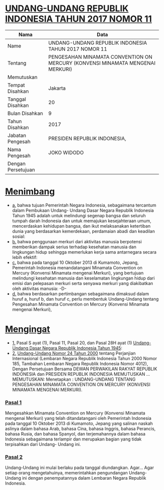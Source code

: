 # [UNDANG-UNDANG REPUBLIK INDONESIA TAHUN 2017 NOMOR 11](http://example.org/legal/peraturan/uu/2017/11)

| Nama | Data |
| ------ | ----- |
|Name|UNDANG-UNDANG REPUBLIK INDONESIA TAHUN 2017 NOMOR 11|
|Tentang| PENGESAHAN MINAMATA CONVENTION ON MERCURY (KONVENSI MINAMATA MENGENAI MERKURI)|
|Memutuskan||
|Tempat Disahkan|Jakarta|
|Tanggal Disahkan|20|
|Bulan Disahkan|9|
|Tahun Disahkan|2017|
|Jabatan Pengesah|PRESIDEN REPUBLIK INDONESIA,|
|Nama Pengesah|JOKO WIDODO|
|Dengan Persetujuan||
# [Menimbang](http://example.org/legal/peraturan/uu/2017/11/menimbang)

* [a.](http://example.org/legal/peraturan/uu/2017/11/menimbang/huruf/a) bahwa tujuan Pemerintah Negara Indonesia, sebagaimana tercantum dalam Pembukaan Undang- Undang Dasar Negara Republik Indonesia Tahun 1945 adalah untuk melindungi segenap bangsa dan seluruh tumpah darah Indonesia dan untuk memajukan kesejahteraan umum, mencerdaskan kehidupan bangsa, dan ikut melaksanakan ketertiban dunia yang berdasarkan kemerdekaan, perdamaian abadi dan keadilan sosial:
* [b.](http://example.org/legal/peraturan/uu/2017/11/menimbang/huruf/b) bahwa penggunaan merkuri dari aktivitas manusia berpotensi memberikan dampak serius terhadap kesehatan manusia dan lingkungan hidup sehingga memerlukan kerja sama antarnegara secara lebih efektif:
* [c.](http://example.org/legal/peraturan/uu/2017/11/menimbang/huruf/c) bahwa pada tanggal 10 Oktober 2013 di Kumamoto, Jepang, Pemerintah Indonesia menandatangani Minamata Convention on Mercury (Konvensi Minamata mengenai Merkuri), yang bertujuan melindungi kesehatan manusia dan keselamatan lingkungan hidup dari emisi dan pelepasan merkuri serta senyawa merkuri yang diakibatkan oleh aktivitas manusia: -D-
* [d.](http://example.org/legal/peraturan/uu/2017/11/menimbang/huruf/d) bahwa berdasarkan pertimbangan sebagaimana dimaksud dalam huruf a, huruf b, dan huruf c, perlu membentuk Undang-Undang tentang Pengesahan Minamata Convention on Mercury (Konvensi Minamata mengenai Merkuri),
# [Mengingat](http://example.org/legal/peraturan/uu/2017/11/mengingat)

* [1.](http://example.org/legal/peraturan/uu/2017/11/mengingat/huruf/0001) Pasal S ayat (1), Pasal 11, Pasal 20, dan Pasal 28H ayat (1) [Undang-Undang Dasar Negara Republik Indonesia Tahun 1945](http://example.org/legal/peraturan/uu):
* [2.](http://example.org/legal/peraturan/uu/2017/11/mengingat/huruf/0002) [Undang-Undang Nomor 24 Tahun 2000](http://example.org/legal/peraturan/uu/2000/24) tentang Perjanjian Internasional (Lembaran Negara Republik Indonesia Tahun 2000 Nomor 185, Tambahan Lembaran Negara Republik Indonesia Nomor 4012), Dengan Persetujuan Bersama DEWAN PERWAKILAN RAKYAT REPUBLIK INDONESIA dan PRESIDEN REPUBLIK INDONESIA MEMUTUSKAN ... MEMUTUSKAN: Menetapkan : UNDANG-UNDANG TENTANG PENGESAHAN MINAMATA CONVENTION ON MERCURY (KONVENSI MINAMATA MENGENAI MERKURI).

### [Pasal 1](http://example.org/legal/peraturan/uu/2017/11/pasal/0001)
Mengesahkan Minamata Convention on Mercury (Konvensi Minamata mengenai Merkuri) yang telah ditandatangani oleh Pemerintah Indonesia pada tanggal 10 Oktober 2013 di Kumamoto, Jepang yang salinan naskah aslinya dalam bahasa Arab, bahasa Cina, bahasa Inggris, bahasa Perancis, bahasa Rusia, dan bahasa Spanyol, dan terjemahannya dalam bahasa Indonesia sebagaimana terlampir dan merupakan bagian yang tidak terpisahkan dari Undang- Undang ini.


### [Pasal 2](http://example.org/legal/peraturan/uu/2017/11/pasal/0002)
Undang-Undang ini mulai berlaku pada tanggal diundangkan. Agar... Agar setiap orang mengetahuinya, memerintahkan pengundangan Undang-Undang ini dengan penempatannya dalam Lembaran Negara Republik Indonesia.
